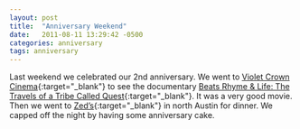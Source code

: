 ```yaml
---
layout: post
title:  "Anniversary Weekend"
date:   2011-08-11 13:29:42 -0500
categories: anniversary
tags: anniversary
---
```

Last weekend we celebrated our 2nd anniversary. We went to [Violet Crown Cinema](http://www.violetcrowncinema.com/){:target="_blank"} to see the documentary [Beats Rhyme & Life: The Travels of a Tribe Called Quest](http://www.sonyclassics.com/beatsrhymesandlife/){:target="_blank"}. It was a very good movie. Then we went to [Zed’s](http://www.zeds.bz/){:target="_blank"} in north Austin for dinner. We capped off the night by having some anniversary cake.
